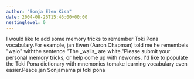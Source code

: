 ```yaml
---
author: "Sonja Elen Kisa"
date: 2004-08-26T15:46:00+00:00
nestinglevel: 0
---
```

I would like to add some memory tricks to remember Toki Pona vocabulary.For example, jan Ewen (Aaron Chapman) told me he remembels "walo" withthe sentence "The \_walls\_ are white."Please submit your personal memory tricks, or help come up with newones. I'd like to populate the Toki Pona dictionary with mnemonics tomake learning vocabulary even easier.Peace,jan Sonjamama pi toki pona